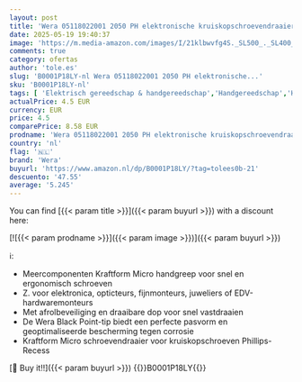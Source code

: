 ```yaml
---
layout: post
title: 'Wera 05118022001 2050 PH elektronische kruiskopschroevendraaier  PH 0 x 60 mm  Ø 3.0'
date: 2025-05-19 19:40:37
image: 'https://m.media-amazon.com/images/I/21klbwvfg4S._SL500_._SL400_.jpg'
comments: true
category: ofertas
author: 'tole.es'
slug: 'B0001P18LY-nl Wera 05118022001 2050 PH elektronische...'
sku: 'B0001P18LY-nl'
tags: [ 'Elektrisch gereedschap & handgereedschap','Handgereedschap','Handschroevendraaiers','Klussen & gereedschap','Schroevendraaiers & moersleutels','wera','🇳🇱', ]
actualPrice: 4.5 EUR
currency: EUR
price: 4.5
comparePrice: 8.58 EUR
prodname: 'Wera 05118022001 2050 PH elektronische kruiskopschroevendraaier  PH 0 x 60 mm  Ø 3.0'
country: 'nl'
flag: '🇳🇱'
brand: 'Wera'
buyurl: 'https://www.amazon.nl/dp/B0001P18LY/?tag=tolees0b-21'
descuento: '47.55'
average: '5.245'
---
```


You can find [{{< param title >}}]({{< param buyurl >}}) with a discount here:

[![{{< param prodname >}}]({{< param image >}})]({{< param buyurl >}})

ℹ️:

- Meercomponenten Kraftform Micro handgreep voor snel en ergonomisch schroeven
- Z. voor elektronica, opticteurs, fijnmonteurs, juweliers of EDV-hardwaremonteurs
- Met afrolbeveiliging en draaibare dop voor snel vastdraaien
- De Wera Black Point-tip biedt een perfecte pasvorm en geoptimaliseerde bescherming tegen corrosie
- Kraftform Micro schroevendraaier voor kruiskopschroeven Phillips-Recess

[🛒 Buy it!!]({{< param buyurl >}})
{{<world>}}B0001P18LY{{</world>}}
